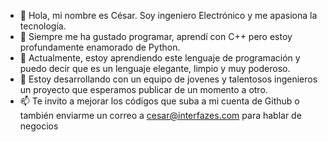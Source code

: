 - 👋 Hola, mi nombre es César. Soy ingeniero Electrónico y me apasiona la tecnología.
- 👀 Siempre me ha gustado programar, aprendí con C++ pero estoy profundamente enamorado de Python.
- 🌱 Actualmente, estoy aprendiendo este lenguaje de programación y puedo decir que es un lenguaje elegante, limpio y muy poderoso.
- 💞️ Estoy desarrollando con un equipo de jovenes y talentosos ingenieros un proyecto que esperamos publicar de un momento a otro.
- 📫 Te invito a mejorar los códigos que suba a mi cuenta de Github o también enviarme un correo a cesar@interfazes.com para hablar de negocios

<!---
cescha2018/cescha2018 is a ✨ special ✨ repository because its `README.md` (this file) appears on your GitHub profile.
You can click the Preview link to take a look at your changes.
--->
